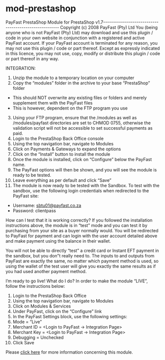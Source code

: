 ﻿# mod-prestashop
 
PayFast PrestaShop Module for PrestaShop v1.7-------------------------------------------------------
Copyright (c) 2008 PayFast (Pty) Ltd
You (being anyone who is not PayFast (Pty) Ltd) may download and use this plugin / code in your own website in conjunction with a registered and active PayFast account. If your PayFast account is terminated for any reason, you may not use this plugin / code or part thereof.
Except as expressly indicated in this licence, you may not use, copy, modify or distribute this plugin / code or part thereof in any way.

INTEGRATION:
1. Unzip the module to a temporary location on your computer
2. Copy the “modules” folder in the archive to your base “PrestaShop” folder
- This should NOT overwrite any existing files or folders and merely supplement them with the PayFast files
- This is however, dependent on the FTP program you use
3. Using your FTP program, ensure that the /modules as well as /modules/payfast directories are set to CHMOD 0755, otherwise the validation script will not be accessible to set successful payments as paid.
4. Login to the PrestaShop Back Office console
5. Using the top navigation bar, navigate to Modules
6. Click on Payments & Gateways to expand the options
7. Click on the “Install” button to install the module
8. Once the module is installed, click on “Configure” below the PayFast name.
9. The PayFast options will then be shown, and you will see the module is ready to be tested.
10. Leave everything as per default and click “Save”
11. The module is now ready to be tested with the Sandbox. To test with the sandbox, use the following login credentials when redirected to the PayFast site:
- Username: sbtu01@payfast.co.za
- Password: clientpass

How can I test that it is working correctly?
If you followed the installation instructions above, the module is in “test” mode and you can test it by purchasing from your site as a buyer normally would. You will be redirected to PayFast for payment and can login with the user account detailed above and make payment using the balance in their wallet.

You will not be able to directly “test” a credit card or Instant EFT payment in the sandbox, but you don”t really need to. The inputs to and outputs from PayFast are exactly the same, no matter which payment method is used, so using the wallet of the test user will give you exactly the same results as if you had used another payment method.

I’m ready to go live! What do I do?
In order to make the module “LIVE”, follow the instructions below:

1. Login to the PrestaShop Back Office
2. Using the top navigation bar, navigate to Modules
3. Click on Modules & Services
4. Under PayFast, click on the “Configure” link
5. In the PayFast Settings block, use the following settings:
6. Mode = “Live”
7. Merchant ID = <Login to PayFast -> Integration Page>
8. Merchant Key = <Login to PayFast -> Integration Page>
9. Debugging = Unchecked
10. Click Save

Please [click here](https://payfast.io/integration/shopping-carts/prestashop/) for more information concerning this module.
